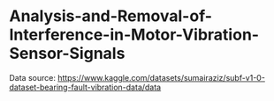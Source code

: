 # Analysis-and-Removal-of-Interference-in-Motor-Vibration-Sensor-Signals
Data source: https://www.kaggle.com/datasets/sumairaziz/subf-v1-0-dataset-bearing-fault-vibration-data/data
